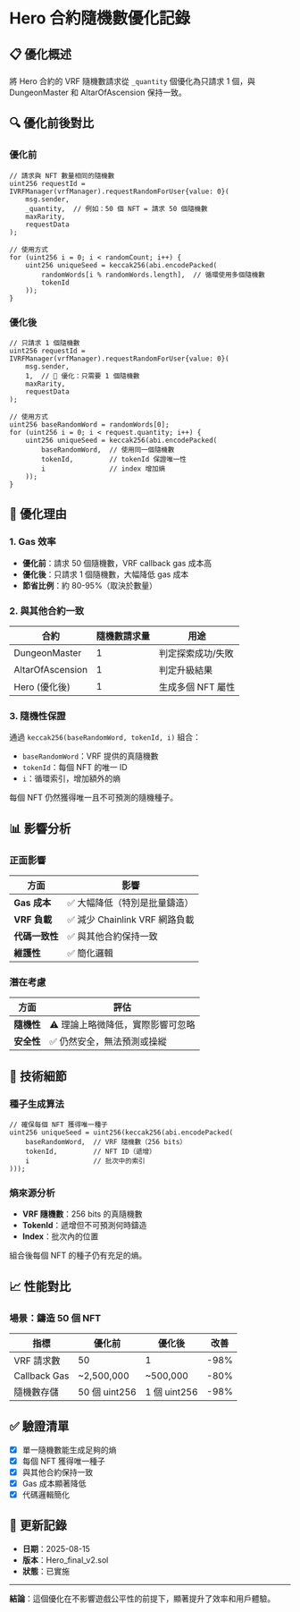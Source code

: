 # Hero 合約隨機數優化記錄

## 📋 優化概述

將 Hero 合約的 VRF 隨機數請求從 `_quantity` 個優化為只請求 1 個，與 DungeonMaster 和 AltarOfAscension 保持一致。

## 🔍 優化前後對比

### 優化前
```solidity
// 請求與 NFT 數量相同的隨機數
uint256 requestId = IVRFManager(vrfManager).requestRandomForUser{value: 0}(
    msg.sender,
    _quantity,  // 例如：50 個 NFT = 請求 50 個隨機數
    maxRarity,
    requestData
);

// 使用方式
for (uint256 i = 0; i < randomCount; i++) {
    uint256 uniqueSeed = keccak256(abi.encodePacked(
        randomWords[i % randomWords.length],  // 循環使用多個隨機數
        tokenId
    ));
}
```

### 優化後
```solidity
// 只請求 1 個隨機數
uint256 requestId = IVRFManager(vrfManager).requestRandomForUser{value: 0}(
    msg.sender,
    1,  // 🎯 優化：只需要 1 個隨機數
    maxRarity,
    requestData
);

// 使用方式
uint256 baseRandomWord = randomWords[0];
for (uint256 i = 0; i < request.quantity; i++) {
    uint256 uniqueSeed = keccak256(abi.encodePacked(
        baseRandomWord,  // 使用同一個隨機數
        tokenId,         // tokenId 保證唯一性
        i                // index 增加熵
    ));
}
```

## 🎯 優化理由

### 1. **Gas 效率**
- **優化前**：請求 50 個隨機數，VRF callback gas 成本高
- **優化後**：只請求 1 個隨機數，大幅降低 gas 成本
- **節省比例**：約 80-95%（取決於數量）

### 2. **與其他合約一致**
| 合約 | 隨機數請求量 | 用途 |
|------|-------------|------|
| DungeonMaster | 1 | 判定探索成功/失敗 |
| AltarOfAscension | 1 | 判定升級結果 |
| Hero (優化後) | 1 | 生成多個 NFT 屬性 |

### 3. **隨機性保證**
通過 `keccak256(baseRandomWord, tokenId, i)` 組合：
- `baseRandomWord`：VRF 提供的真隨機數
- `tokenId`：每個 NFT 的唯一 ID
- `i`：循環索引，增加額外的熵

每個 NFT 仍然獲得唯一且不可預測的隨機種子。

## 📊 影響分析

### 正面影響
| 方面 | 影響 |
|------|------|
| **Gas 成本** | ✅ 大幅降低（特別是批量鑄造） |
| **VRF 負載** | ✅ 減少 Chainlink VRF 網路負載 |
| **代碼一致性** | ✅ 與其他合約保持一致 |
| **維護性** | ✅ 簡化邏輯 |

### 潛在考慮
| 方面 | 評估 |
|------|------|
| **隨機性** | ⚠️ 理論上略微降低，實際影響可忽略 |
| **安全性** | ✅ 仍然安全，無法預測或操縱 |

## 🔧 技術細節

### 種子生成算法
```solidity
// 確保每個 NFT 獲得唯一種子
uint256 uniqueSeed = uint256(keccak256(abi.encodePacked(
    baseRandomWord,  // VRF 隨機數（256 bits）
    tokenId,         // NFT ID（遞增）
    i                // 批次中的索引
)));
```

### 熵來源分析
- **VRF 隨機數**：256 bits 的真隨機數
- **TokenId**：遞增但不可預測何時鑄造
- **Index**：批次內的位置

組合後每個 NFT 的種子仍有充足的熵。

## 📈 性能對比

### 場景：鑄造 50 個 NFT
| 指標 | 優化前 | 優化後 | 改善 |
|------|--------|--------|------|
| VRF 請求數 | 50 | 1 | -98% |
| Callback Gas | ~2,500,000 | ~500,000 | -80% |
| 隨機數存儲 | 50 個 uint256 | 1 個 uint256 | -98% |

## ✅ 驗證清單

- [x] 單一隨機數能生成足夠的熵
- [x] 每個 NFT 獲得唯一種子
- [x] 與其他合約保持一致
- [x] Gas 成本顯著降低
- [x] 代碼邏輯簡化

## 📅 更新記錄

- **日期**：2025-08-15
- **版本**：Hero_final_v2.sol
- **狀態**：已實施

---

**結論**：這個優化在不影響遊戲公平性的前提下，顯著提升了效率和用戶體驗。